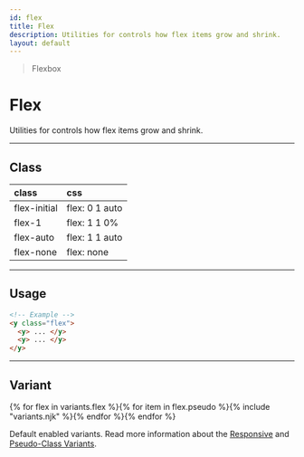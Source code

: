 ```yaml
---
id: flex
title: Flex
description: Utilities for controls how flex items grow and shrink.
layout: default
---
```


> Flexbox

# Flex

Utilities for controls how flex items grow and shrink.

---

## Class

| <span class="px-3 py-1 text-white (dark)text-charcoal-100 bg-charcoal-100 (dark)bg-gray-600 rounded-full">class</span> | <span class="px-3 py-1 text-white (dark)text-charcoal-100 bg-charcoal-100 (dark)bg-gray-600 rounded-full">css</span> |
|:--|:--|
| flex-initial | flex: 0 1 auto |
| flex-1 | flex: 1 1 0% |
| flex-auto | flex: 1 1 auto |
| flex-none | flex: none |

---

## Usage

```html
<!-- Example -->
<y class="flex">
  <y> ... </y>
  <y> ... </y>
</y>
```

---

## Variant

<y class="flex flex-gap-2 flex-wrap justify-start items-center">{% for flex in variants.flex %}{% for item in flex.pseudo %}{% include "variants.njk" %}{% endfor %}{% endfor %}</y>

Default enabled variants. Read more information about the [Responsive](/responsive) and [Pseudo-Class Variants](/pseudo-class-variants/).

